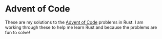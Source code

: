 # Advent of Code

These are my solutions to the [Advent of Code](https://adventofcode.com/) problems in Rust.
I am working through these to help me learn Rust and because the problems are fun to solve!
